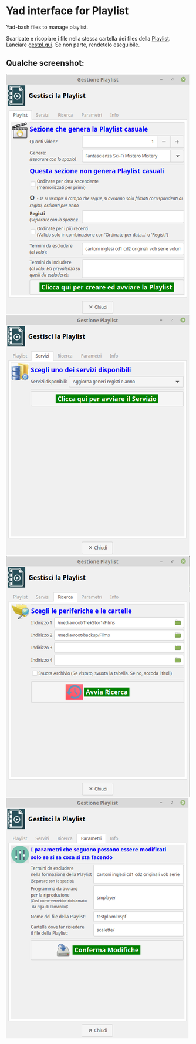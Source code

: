# Yad interface for Playlist
Yad-bash files to manage playlist.

Scaricate e ricopiare i file nella stessa cartella dei files della [Playlist](https://github.com/losciuto/playlistcasuale).
Lanciare [gestpl.gui](https://github.com/losciuto/yad-windows-playlist/edit/master/gestpl.gui). Se non parte, rendetelo eseguibile.

## Qualche screenshot:

![Primo tab](https://github.com/losciuto/yad-windows-playlist/blob/master/images/tabplaylist.png?raw=true "Playlist")
![Secondo tab](https://github.com/losciuto/yad-windows-playlist/blob/master/images/tabservizi.png?raw=true "Servizi")
![Terzo tab](https://github.com/losciuto/yad-windows-playlist/blob/master/images/tabricerca.png?raw=true "Ricerca video")
![Quarto tab](https://github.com/losciuto/yad-windows-playlist/blob/master/images/tabparametri.png?raw=true "Parametri disponibili")

